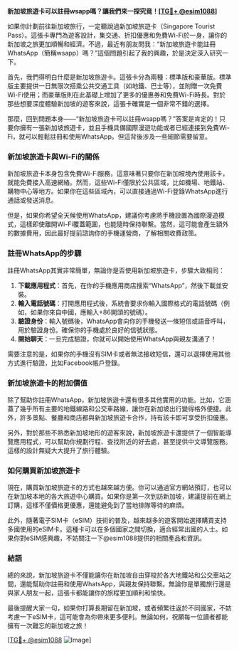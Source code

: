 **新加坡旅遊卡可以註冊wsapp嗎？讓我們來一探究竟！[[TG💪+ @esim1088](https://t.me/s/esim1088)]**

如果你計劃前往新加坡旅行，一定聽說過新加坡旅遊卡（Singapore Tourist Pass）。這張卡專門為遊客設計，集交通、折扣優惠和免費Wi-Fi於一身，讓你的新加坡之旅更加順暢和經濟。不過，最近有朋友問我：“新加坡旅遊卡能註冊WhatsApp（簡稱wsapp）嗎？”這個問題引起了我的興趣，於是決定深入研究一下。

首先，我們得明白什麼是新加坡旅遊卡。這張卡分為兩種：標準版和豪華版。標準版主要提供一日無限次搭乘公共交通工具（如地鐵、巴士等），並附贈一次免費Wi-Fi使用；而豪華版則在此基礎上增加了更多的優惠券和免費Wi-Fi時長。對於那些想要深度體驗新加坡的遊客來說，這張卡確實是一個非常不錯的選擇。

那麼，回到問題本身——“新加坡旅遊卡可以註冊wsapp嗎？”答案是肯定的！只要你擁有一張新加坡旅遊卡，並且手機具備國際漫遊功能或者已經連接到免費Wi-Fi，就可以輕鬆註冊和使用WhatsApp。但這背後涉及一些細節需要留意。

### **新加坡旅遊卡與Wi-Fi的關係**
新加坡旅遊卡本身包含免費Wi-Fi服務，這意味著只要你在新加坡境內使用該卡，就能免費接入高速網絡。然而，這些Wi-Fi僅限於公共區域，比如機場、地鐵站、購物中心等地方。如果你在這些區域內，可以直接通過Wi-Fi登錄WhatsApp進行通話或發送消息。

但是，如果你希望全天候使用WhatsApp，建議你考慮將手機設置為國際漫遊模式，這樣即使離開Wi-Fi覆蓋範圍，也能隨時保持聯繫。當然，這可能會產生額外的數據費用，因此最好提前諮詢你的手機運營商，了解相關收費政策。

### **註冊WhatsApp的步驟**
註冊WhatsApp其實非常簡單，無論你是否使用新加坡旅遊卡，步驟大致相同：

1. **下載應用程式**：首先，在你的手機應用商店搜索“WhatsApp”，然後下載並安裝。
2. **輸入電話號碼**：打開應用程式後，系統會要求你輸入國際格式的電話號碼（例如，如果你來自中國，應輸入+86開頭的號碼）。
3. **驗證身份**：輸入號碼後，WhatsApp會向你的手機發送一條短信或語音呼叫，用於驗證身份。確保你的手機處於良好的信號狀態。
4. **開始聊天**：一旦完成驗證，你就可以開始使用WhatsApp與親友溝通了！

需要注意的是，如果你的手機沒有SIM卡或者無法接收短信，還可以選擇使用其他方式進行驗證，比如Facebook帳戶登錄。

### **新加坡旅遊卡的附加價值**
除了幫助你註冊WhatsApp，新加坡旅遊卡還有很多其他實用的功能。比如，它涵蓋了幾乎所有主要的地鐵線路和公交車路線，讓你在新加坡出行變得格外便捷。此外，許多景點、餐廳和商店都與新加坡旅遊卡合作，持有該卡即可享受折扣優惠。

另外，對於那些不熟悉新加坡地形的遊客來說，新加坡旅遊卡還提供了一個智能導覽應用程式，可以幫助你規劃行程、查找附近的好去處，甚至提供中文導覽服務。這樣的設計無疑大大提升了旅行體驗。

### **如何購買新加坡旅遊卡**
現在，購買新加坡旅遊卡的方式也越來越方便。你可以通過官方網站預訂，也可以在新加坡本地的各大旅遊中心購買。如果你是第一次到訪新加坡，建議提前在網上訂購，這樣不僅價格更優惠，還能避免到了當地排隊等待的麻煩。

此外，隨著電子SIM卡（eSIM）技術的普及，越來越多的遊客開始選擇購買支持多國使用的eSIM卡。這種卡可以在多個國家之間切換，適合經常出國的人士。如果你對eSIM感興趣，不妨關注一下@esim1088提供的相關產品和資訊。

### **結語**
總的來說，新加坡旅遊卡不僅能讓你在新加坡自由穿梭於各大地鐵站和公交車站之間，還能幫助你註冊和使用WhatsApp，與親友保持聯繫。無論你是單獨旅行還是與家人朋友一起，這張卡都能讓你的旅程更加順利和愉快。

最後提醒大家一句，如果你打算長期留在新加坡，或者頻繁往返於不同國家，不妨考慮一下eSIM卡，這可能會為你帶來更多便利。無論如何，祝願每一位讀者都能擁有一次難忘的新加坡之旅！

[[TG💪+ @esim1088](https://t.me/s/esim1088) ![Image](https://i.postimg.cc/4NQfJmqS/Snipaste-2025-05-13-00-14-12.png)]